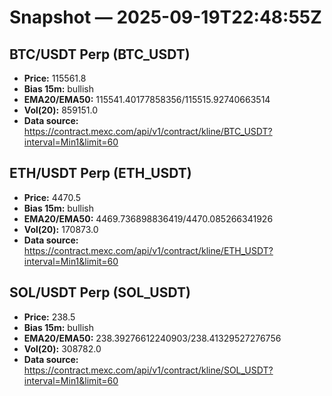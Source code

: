 # Snapshot — 2025-09-19T22:48:55Z

## BTC/USDT Perp (BTC_USDT)
- **Price:** 115561.8
- **Bias 15m:** bullish
- **EMA20/EMA50:** 115541.40177858356/115515.92740663514
- **Vol(20):** 859151.0
- **Data source:** https://contract.mexc.com/api/v1/contract/kline/BTC_USDT?interval=Min1&limit=60

## ETH/USDT Perp (ETH_USDT)
- **Price:** 4470.5
- **Bias 15m:** bullish
- **EMA20/EMA50:** 4469.736898836419/4470.085266341926
- **Vol(20):** 170873.0
- **Data source:** https://contract.mexc.com/api/v1/contract/kline/ETH_USDT?interval=Min1&limit=60

## SOL/USDT Perp (SOL_USDT)
- **Price:** 238.5
- **Bias 15m:** bullish
- **EMA20/EMA50:** 238.39276612240903/238.41329527276756
- **Vol(20):** 308782.0
- **Data source:** https://contract.mexc.com/api/v1/contract/kline/SOL_USDT?interval=Min1&limit=60
